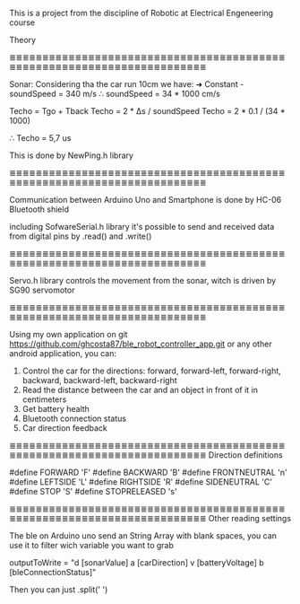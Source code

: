 This is a project from the discipline of Robotic at Electrical Engeneering course

Theory

≣≣≣≣≣≣≣≣≣≣≣≣≣≣≣≣≣≣≣≣≣≣≣≣≣≣≣≣≣≣≣≣≣≣≣≣≣≣≣≣≣≣≣≣≣≣≣≣≣≣≣≣≣≣≣≣≣≣≣≣≣≣≣≣≣≣≣≣≣≣≣≣ 

Sonar: Considering tha the car run 10cm we have:
➜ Constant - soundSpeed = 340 m/s ∴ soundSpeed = 34 * 1000 cm/s

Techo = Tgo + Tback
Techo = 2 * Δs / soundSpeed
Techo = 2 * 0.1 / (34 * 1000)

∴ Techo = 5,7 us

This is done by NewPing.h library

≣≣≣≣≣≣≣≣≣≣≣≣≣≣≣≣≣≣≣≣≣≣≣≣≣≣≣≣≣≣≣≣≣≣≣≣≣≣≣≣≣≣≣≣≣≣≣≣≣≣≣≣≣≣≣≣≣≣≣≣≣≣≣≣≣≣≣≣≣≣≣≣ 

Communication between Arduino Uno and Smartphone is done by HC-06 Bluetooth shield

including SofwareSerial.h library it's possible to send and received data from 
digital pins by <defined>.read() and <defined>.write()

≣≣≣≣≣≣≣≣≣≣≣≣≣≣≣≣≣≣≣≣≣≣≣≣≣≣≣≣≣≣≣≣≣≣≣≣≣≣≣≣≣≣≣≣≣≣≣≣≣≣≣≣≣≣≣≣≣≣≣≣≣≣≣≣≣≣≣≣≣≣≣≣ 

Servo.h library controls the movement from the sonar, witch 
is driven by SG90 servomotor

≣≣≣≣≣≣≣≣≣≣≣≣≣≣≣≣≣≣≣≣≣≣≣≣≣≣≣≣≣≣≣≣≣≣≣≣≣≣≣≣≣≣≣≣≣≣≣≣≣≣≣≣≣≣≣≣≣≣≣≣≣≣≣≣≣≣≣≣≣≣≣≣ 

Using my own application 
on git https://github.com/ghcosta87/ble_robot_controller_app.git or any
other android application, you can:
1) Control the car for the directions:
forward, forward-left, forward-right, backward, backward-left, backward-right
2) Read the distance between the car and an object in front of it in centimeters
3) Get battery health
4) Bluetooth connection status
5) Car direction feedback

≣≣≣≣≣≣≣≣≣≣≣≣≣≣≣≣≣≣≣≣≣≣≣≣≣≣≣≣≣≣≣≣≣≣≣≣≣≣≣≣≣≣≣≣≣≣≣≣≣≣≣≣≣≣≣≣≣≣≣≣≣≣≣≣≣≣≣≣≣≣≣≣ 
Direction definitions

#define FORWARD 'F'
#define BACKWARD 'B'
#define FRONTNEUTRAL 'n'
#define LEFTSIDE 'L'
#define RIGHTSIDE 'R'
#define SIDENEUTRAL 'C'
#define STOP 'S'
#define STOPRELEASED 's'

≣≣≣≣≣≣≣≣≣≣≣≣≣≣≣≣≣≣≣≣≣≣≣≣≣≣≣≣≣≣≣≣≣≣≣≣≣≣≣≣≣≣≣≣≣≣≣≣≣≣≣≣≣≣≣≣≣≣≣≣≣≣≣≣≣≣≣≣≣≣≣≣ 
Other reading settings

The ble on Arduino uno send an String Array with blank spaces, you can use it to
filter wich variable you want to grab

outputToWrite = "d [sonarValue] a [carDirection] v [batteryVoltage] b [bleConnectionStatus]"

Then you can just .split(' ')



